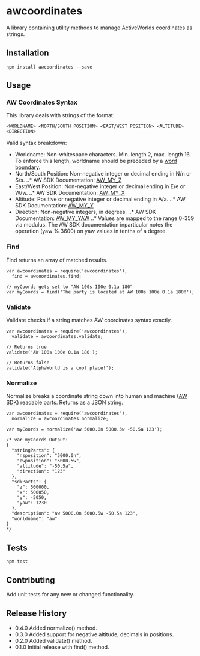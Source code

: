 awcoordinates
=========

A library containing utility methods to manage ActiveWorlds coordinates as strings. 

## Installation

    npm install awcoordinates --save

## Usage

### AW Coordinates Syntax

This library deals with strings of the format:

    <WORLDNAME> <NORTH/SOUTH POSITION> <EAST/WEST POSITION> <ALTITUDE> <DIRECTION>
    
Valid syntax breakdown:

* Worldname: Non-whitespace characters. Min. length 2, max. length 16. To enforce this length, worldname should be preceded by a [word boundary](https://developer.mozilla.org/en-US/docs/Web/JavaScript/Guide/Regular_Expressions#special-word-boundary).
* North/South Position: Non-negative integer or decimal ending in N/n or S/s.
..* AW SDK Documentation: [AW_MY_Z](http://wiki.activeworlds.com/index.php?title=AW_MY_Z)
* East/West Position: Non-negative integer or decimal ending in E/e or W/w.
..* AW SDK Documentation: [AW_MY_X](http://wiki.activeworlds.com/index.php?title=AW_MY_X)
* Altitude: Positive or negative integer or decimal ending in A/a.
..* AW SDK Documentation: [AW_MY_Y](http://wiki.activeworlds.com/index.php?title=AW_MY_Y)
* Direction: Non-negative integers, in degrees.
..* AW SDK Documentation: [AW_MY_YAW](http://wiki.activeworlds.com/index.php?title=AW_MY_YAW)
..* Values are mapped to the range 0-359 via modulus. The AW SDK documentation inparticular notes the operation (yaw % 3600) on yaw values in tenths of a degree.

### Find

Find returns an array of matched results.

    var awcoordinates = require('awcoordinates'),
      find = awcoordinates.find;

    // myCoords gets set to "AW 100s 100e 0.1a 180" 
    var myCoords = find('The party is located at AW 100s 100e 0.1a 180!');
    
### Validate

Validate checks if a string matches AW coordinates syntax exactly.

    var awcoordinates = require('awcoordinates'),
      validate = awcoordinates.validate;

    // Returns true
    validate('AW 100s 100e 0.1a 180');
    
    // Returns false
    validate('AlphaWorld is a cool place!');    
    
### Normalize

Normalize breaks a coordinate string down into human and machine ([AW SDK](http://wiki.activeworlds.com/index.php?title=SDK)) readable parts. Returns as a JSON string.

    var awcoordinates = require('awcoordinates'),
      normalize = awcoordinates.normalize;      
      
    var myCoords = normalize('aw 5000.0n 5000.5w -50.5a 123');
    
    /* var myCoords Output:
    {
      "stringParts": {
        "nsposition": "5000.0n",
        "ewposition": "5000.5w",
        "altitude": "-50.5a",
        "direction": "123"
      },
      "sdkParts": {
        "z": 500000,
        "x": 500050,
        "y": -5050,
        "yaw": 1230
      },
      "description": "aw 5000.0n 5000.5w -50.5a 123",
      "worldname": "aw"
    }      
    */

## Tests

    npm test

## Contributing

Add unit tests for any new or changed functionality.

## Release History

* 0.4.0 Added normalize() method.
* 0.3.0 Added support for negative altitude, decimals in positions.
* 0.2.0 Added validate() method.
* 0.1.0 Initial release with find() method.
